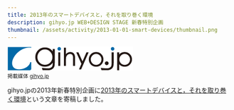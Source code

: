 ```yaml
---
title: 2013年のスマートデバイスと，それを取り巻く環境
description: gihyo.jp WEB+DESIGN STAGE 新春特別企画
thumbnail: /assets/activity/2013-01-01-smart-devices/thumbnail.png
---
```


![](/assets/activity/2013-01-01-smart-devices/gihyojp_logo.png)  
<small>掲載媒体 [gihyo.jp](http://gihyo.jp/)</small>

gihyo.jpの2013年新春特別企画に[2013年のスマートデバイスと，それを取り巻く環境](http://gihyo.jp/design/column/newyear/2013/smartdevice)という文章を寄稿しました。
